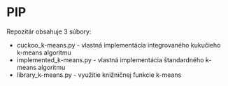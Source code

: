 # PIP
Repozitár obsahuje 3 súbory:
 - cuckoo_k-means.py - vlastná implementácia integrovaného kukučieho k-means algoritmu
 - implemented_k-means.py - vlastná implementácia štandardného k-means algoritmu
 - library_k-means.py - využitie knižničnej funkcie k-means
